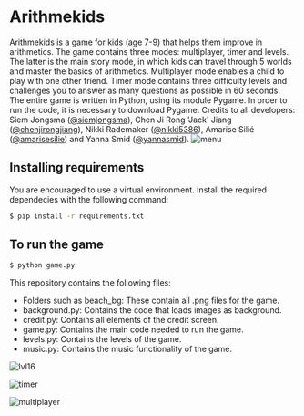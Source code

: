 # Arithmekids
Arithmekids is a game for kids (age 7-9) that helps them improve in arithmetics. 
The game contains three modes: multiplayer, timer and levels. 
The latter is the main story mode, in which kids can travel through 5 worlds and master the basics of arithmetics.
Multiplayer mode enables a child to play with one other friend. 
Timer mode contains three difficulty levels and challenges you to answer as many questions as possible in 60 seconds.
The entire game is written in Python, using its module Pygame. In order to run the code, it is necessary to download Pygame.
Credits to all developers: Siem Jongsma ([@siemjongsma](https://github.com/siemjongsma)), Chen Ji Rong 'Jack' Jiang ([@chenjirongjiang](https://github.com/chenjirongjiang)), Nikki Rademaker ([@nikki5386](https://github.com/Nikki5386)), Amarise Silié ([@amarisesilie](https://github.com/amarisesilie)) and Yanna Smid ([@yannasmid](https://github.com/YannaSmid)).
![menu](https://github.com/chenjirongjiang/Arithmekids/assets/70864155/82887ddf-b372-4951-957b-d9920803b3bf)

## Installing requirements
You are encouraged to use a virtual environment. Install the required dependecies with the following command:
```bash
$ pip install -r requirements.txt
```

## To run the game
```bash
$ python game.py
```

This repository contains the following files:
- Folders such as beach_bg: These contain all .png files for the game.
- background.py: Contains the code that loads images as background.
- credit.py: Contains all elements of the credit screen.
- game.py: Contains the main code needed to run the game.
- levels.py: Contains the levels of the game.
- music.py: Contains the music functionality of the game.

![lvl16](https://github.com/chenjirongjiang/Arithmekids/assets/70864155/7b9406fd-da3e-49b1-9081-780898964e14)

![timer](https://github.com/chenjirongjiang/Arithmekids/assets/70864155/50e91bca-bfcb-41e0-8321-3ccb6da45f09)

![multiplayer](https://github.com/chenjirongjiang/Arithmekids/assets/70864155/53a58caf-51e8-496f-94ba-2d63347d440d)


